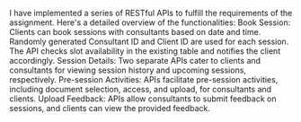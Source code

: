 I have implemented a series of RESTful APIs to fulfill the requirements of the assignment. Here's a detailed overview of the functionalities:
Book Session:
Clients can book sessions with consultants based on date and time.
Randomly generated Consultant ID and Client ID are used for each session.
The API checks slot availability in the existing table and notifies the client accordingly.
Session Details:
Two separate APIs cater to clients and consultants for viewing session history and upcoming sessions, respectively.
Pre-session Activities:
APIs facilitate pre-session activities, including document selection, access, and upload, for consultants and clients.
Upload Feedback:
APIs allow consultants to submit feedback on sessions, and clients can view the provided feedback.
